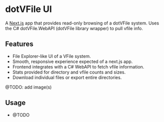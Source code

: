 # dotVFile UI

A [Next.js](https://nextjs.org) app that provides read-only browsing of a dotVFile system. Uses the C# dotVFile.WebAPI (dotVFile library wrapper) to pull vfile info.

## Features

- File Explorer-like UI of a VFile system.
- Smooth, responsive experience expected of a next.js app.
- Frontend integrates with a C# WebAPI to fetch vfile information.
- Stats provided for directory and vfile counts and sizes.
- Download individual files or export entire directories.

@TODO: add image(s)

## Usage

- @TODO
